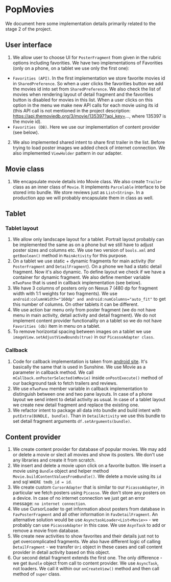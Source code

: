 # PopMovies
We document here some implementation details primarily related to the stage 2 of the project.

## User interface
1. We allow user to choose UI for `PosterFragment` from given in the rubric options including favorities. We have two implementations of Favorities (only on a phone, on a tablet we use only the first one):
  * `Favorities (API)`. In the first implementation we store favorite movies id in `SharedPreference`. So when a user clicks the favorities button we add the movies id into set from `SharedPreference`. We also check the list of movies when rendering layout of detail fragment and the favorities button is disabled for movies in this list. When a user clicks on this option in the menu we make new API calls for each movie using its id (this API call is not mentioned in the project description: https://api.themoviedb.org/3/movie/135397?api_key=..., where 135397 is the movie id).
  * `Favorities (DB)`. Here we use our implementation of content provider (see below).
2. We also implemented shared intent to share first trailer in the list. Before trying to load poster images we added check of internet connection. We also implemented `ViewHolder` pattern in our adapter.

## Movie class
1. We encapsulate movie details into Movie class. We also create `Trailer` class as an inner class of `Movie`. It implements `Parcelable` interface to be stored into bundle. We store reviews just as `List<String>`. In a production app we will probably encapsulate them in class as well.


## Tablet 
### Tablet layout
1. We allow only landscape layout for a tablet. Portrait layout probably can be implemented the same as on a phone but we still have to adjust poster sizes and columns etc. We use two version of `bools.xml` and `getBoolean()` method in `MainActivity` for this purpose. 
2. On a tablet we use static + dynamic fragments for main activity (for `PosterFragment` and `DetailFragment`). On a phone we had a static detail fragment. Now it's also dynamic. To define layout we check if we have a container for dynamic fragment. We also define member variable `mTwoPane` that is used in callback implementation (see below).
3. We have 3 columns of posters only on Nexus 7 (480 dp for fragment width with 1:1 weights for two fragments). We use `android:columnWidth="160dp" and android:numColumns="auto_fit"` to get this number of columns. On other tablets it can be different.
4. We use action bar menu only from poster fragment (we do not have menu in main activity, detail activity and detail fragment). We do not implement content provider functionality on a tablet so we do not have `Favorities (db)` item in menu on a tablet. 
5. To remove horizontal spacing between images on a tablet we use `imageView.setAdjustViewBounds(true)` in our `PicassoAdapter class`. 

### Callback
1. Code for callback implementation is taken from [android site](http://developer.android.com/training/basics/fragments/communicating.html). It's basically the same that is used in Sunshine. We use Movie as a parameter in callback method. We call `mCallback.onPosterSelected(mMovie)` inside `onPostExecute()` method of our background task to fetch trailers and reviews. 
2. We use `mTwoPane` member variable in callback implementation to distinguish between one and two pane layouts. In case of a phone layout we send intent to detail activity as usual. In case of a tablet layout we create new detail fragment and replace the existing one.
3. We refactor intent to package all data into bundle and build intent with `putExtra(BUNDLE, bundle)`. Than in `DetailActivity` we use this bundle to set detail fragment arguments `df.setArguments(bundle)`.

## Content provider
1. We create content provider for database of popular movies. We may add or delete a movie or slect all movies and show its posters. We don't use any libraries and create it from scratch.
2. We insert and delete a movie upon click on a favorite button. We insert a movie using `Bundle` object and helper method `Movie.buildContentValuesFromBundle()`. We delete a movie using its `id` and sql `WHERE tmdb_id = id`.
3. We create custom `CursorAdapter` that is similar to our `PicassoAdapter`, in particular we fetch posters using `Picasso`. We don't store any posters on a device. In case of no internet connection we just get an error message: `no internet connection`. 
4. We use CursorLoader to get information about posters from database in `FavPosterFragment` and all other information in `FavDetailFragment`. An alternative solution would be use `AsynctaskLoader<List<Movie>>` - we probably can use `PicassoAdapter` in this case. We use `AsynTask` to add or remove a movie from database.
5. We create new activities to show favorites and their details just not to get overcomplicated fragments. We also have different logic of calling `DetailFragment` - we transfer `Uri` object in these cases and call content provider in detail activity based on this object.
6. Our second detail fragment extends the first one. The only difference - we get `Bundle` object from call to content provider. We use `AsyncTask`, not loaders. We call it within our `onCreateView()` method and then call method of `super` class. 
